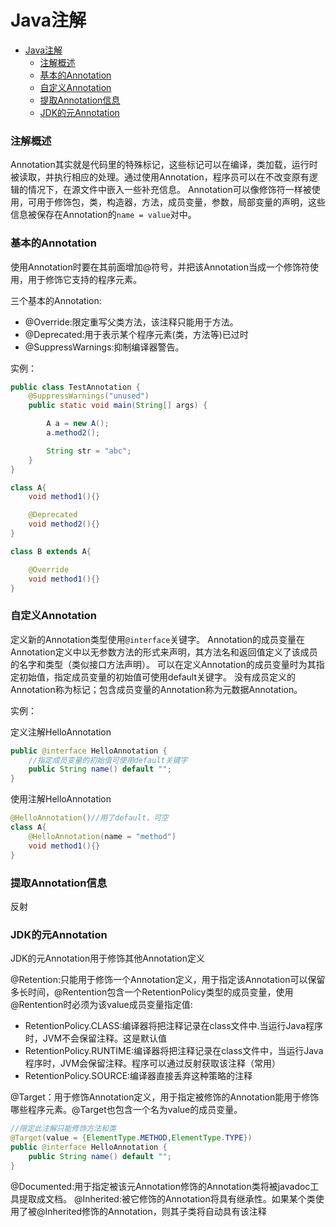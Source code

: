 # Java注解

- [Java注解](#java注解)
    - [注解概述](#注解概述)
    - [基本的Annotation](#基本的annotation)
    - [自定义Annotation](#自定义annotation)
    - [提取Annotation信息](#提取annotation信息)
    - [JDK的元Annotation](#jdk的元annotation)

### 注解概述

Annotation其实就是代码里的特殊标记，这些标记可以在编译，类加载，运行时被读取，并执行相应的处理。通过使用Annotation，程序员可以在不改变原有逻辑的情况下，在源文件中嵌入一些补充信息。
Annotation可以像修饰符一样被使用，可用于修饰包，类，构造器，方法，成员变量，参数，局部变量的声明，这些信息被保存在Annotation的`name = value`对中。

### 基本的Annotation

使用Annotation时要在其前面增加@符号，并把该Annotation当成一个修饰符使用，用于修饰它支持的程序元素。  

三个基本的Annotation:
- @Override:限定重写父类方法，该注释只能用于方法。
- @Deprecated:用于表示某个程序元素(类，方法等)已过时
- @SuppressWarnings:抑制编译器警告。

实例：
```java
public class TestAnnotation {
    @SuppressWarnings("unused")
    public static void main(String[] args) {

        A a = new A();
        a.method2();

        String str = "abc";
    }
}

class A{
    void method1(){}

    @Deprecated
    void method2(){}
}

class B extends A{

    @Override
    void method1(){}
}
```

### 自定义Annotation
定义新的Annotation类型使用`@interface`关键字。
Annotation的成员变量在Annotation定义中以无参数方法的形式来声明，其方法名和返回值定义了该成员的名字和类型（类似接口方法声明）。
可以在定义Annotation的成员变量时为其指定初始值，指定成员变量的初始值可使用default关键字。
没有成员定义的Annotation称为标记；包含成员变量的Annotation称为元数据Annotation。

实例：

定义注解HelloAnnotation
```java
public @interface HelloAnnotation {
    //指定成员变量的初始值可使用default关键字
    public String name() default "";
}
```
使用注解HelloAnnotation
```java
@HelloAnnotation()//用了default，可空
class A{
    @HelloAnnotation(name = "method")
    void method1(){}
}
```
### 提取Annotation信息

反射

### JDK的元Annotation
JDK的元Annotation用于修饰其他Annotation定义

@Retention:只能用于修饰一个Annotation定义，用于指定该Annotation可以保留多长时间，@Rentention包含一个RetentionPolicy类型的成员变量，使用@Rentention时必须为该value成员变量指定值:
- RetentionPolicy.CLASS:编译器将把注释记录在class文件中.当运行Java程序时，JVM不会保留注释。这是默认值
- RetentionPolicy.RUNTIME:编译器将把注释记录在class文件中，当运行Java程序时，JVM会保留注释。程序可以通过反射获取该注释（常用）
- RetentionPolicy.SOURCE:编译器直接丢弃这种策略的注释

@Target：用于修饰Annotation定义，用于指定被修饰的Annotation能用于修饰哪些程序元素。@Target也包含一个名为value的成员变量。
```java
//限定此注解只能修饰方法和类
@Target(value = {ElementType.METHOD,ElementType.TYPE})
public @interface HelloAnnotation {
    public String name() default "";
}
```
@Documented:用于指定被该元Annotation修饰的Annotation类将被javadoc工具提取成文档。
@Inherited:被它修饰的Annotation将具有继承性。如果某个类使用了被@Inherited修饰的Annotation，则其子类将自动具有该注释


